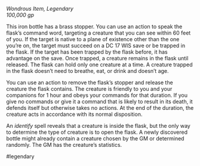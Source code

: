 *Wondrous Item, Legendary*  
*100,000 gp*

This iron bottle has a brass stopper. You can use an action to speak the flask’s command word, targeting a creature that you can see within 60 feet of you. If the target is native to a plane of existence other than the one you’re on, the target must succeed on a DC 17 WIS save or be trapped in the flask. If the target has been trapped by the flask before, it has advantage on the save. Once trapped, a creature remains in the flask until released. The flask can hold only one creature at a time. A creature trapped in the flask doesn’t need to breathe, eat, or drink and doesn’t age.

You can use an action to remove the flask’s stopper and release the creature the flask contains. The creature is friendly to you and your companions for 1 hour and obeys your commands for that duration. If you give no commands or give it a command that is likely to result in its death, it defends itself but otherwise takes no actions. At the end of the duration, the creature acts in accordance with its normal disposition.

An *identify* spell reveals that a creature is inside the flask, but the only way to determine the type of creature is to open the flask. A newly discovered bottle might already contain a creature chosen by the GM or determined randomly. The GM has the creature’s statistics.

#legendary
